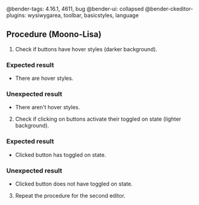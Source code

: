 @bender-tags: 4.16.1, 4611, bug
@bender-ui: collapsed
@bender-ckeditor-plugins: wysiwygarea, toolbar, basicstyles, language

## Procedure (Moono-Lisa)

1. Check if buttons have hover styles (darker background).

  ### Expected result

  * There are hover styles.

  ### Unexpected result

  * There aren't hover styles.

2. Check if clicking on buttons activate their toggled on state (lighter background).

  ### Expected result

  * Clicked button has toggled on state.

  ### Unexpected result

  * Clicked button does not have toggled on state.

3. Repeat the procedure for the second editor.
